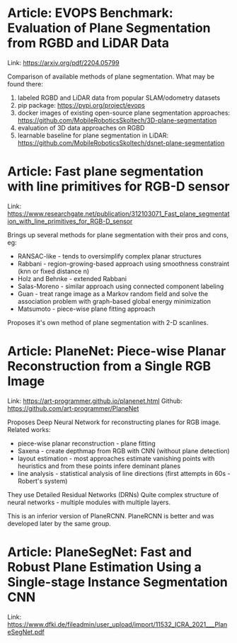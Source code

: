 # Article: EVOPS Benchmark: Evaluation of Plane Segmentation from RGBD and LiDAR Data
Link: <https://arxiv.org/pdf/2204.05799>

Comparison of available methods of plane segmentation.
What may be found there:
1) labeled RGBD and LiDAR data from popular SLAM/odometry datasets
2) pip package: https://pypi.org/project/evops
3) docker images of existing open-source plane segmentation approaches: https://github.com/MobileRoboticsSkoltech/3D-plane-segmentation
4) evaluation of 3D data approaches on RGBD
5) learnable baseline for plane segmentation in LiDAR: https://github.com/MobileRoboticsSkoltech/dsnet-plane-segmentation


# Article: Fast plane segmentation with line primitives for RGB-D sensor
Link: <https://www.researchgate.net/publication/312103071_Fast_plane_segmentation_with_line_primitives_for_RGB-D_sensor>

Brings up several methods for plane segmentation with their pros and cons, eg:
- RANSAC-like - tends to oversimplify complex planar structures
- Rabbani - region-growing-based approach using smoothness constraint (knn or fixed distance n)
- Holz and Behnke - extended Rabbani
- Salas-Moreno - similar approach using connected component labeling
- Guan - treat range image as a Markov random field and solve the association problem with graph-based global energy minimization
- Matsumoto - piece-wise plane fitting approach

Proposes it's own method of plane segmentation with 2-D scanlines.

# Article: PlaneNet: Piece-wise Planar Reconstruction from a Single RGB Image
Link: <https://art-programmer.github.io/planenet.html>
Github: <https://github.com/art-programmer/PlaneNet>

Proposes Deep Neural Network for reconstructing planes for RGB image.
Related works:
- piece-wise planar reconstruction - plane fitting
- Saxena - create depthmap from RGB with CNN (without plane detection)
- layout estimation - most approaches estimate vanishing points with heuristics and from these points infere deminant planes
- line analysis - statistical analysis of line directions (first attempts in 60s - Robert's system)

They use Detailed Residual Networks (DRNs)
Quite complex structure of neural networks - multiple modules with multiple layers.

This is an inferior version of PlaneRCNN. PlaneRCNN is better and was developed later by the same group.

# Article: PlaneSegNet: Fast and Robust Plane Estimation Using a Single-stage Instance Segmentation CNN
Link: <https://www.dfki.de/fileadmin/user_upload/import/11532_ICRA_2021___PlaneSegNet.pdf>


